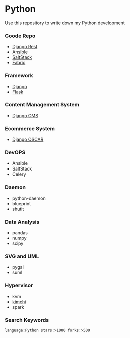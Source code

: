 Python
======

Use this repository to write down my Python development

### Goode Repo

- [Django Rest](https://github.com/tomchristie/django-rest-framework)
- [Ansible](https://github.com/ansible/ansible)
- [SaltStack](https://github.com/saltstack/salt)
- [Fabric](http://www.fabfile.org/)


### Framework

- [Django](https://github.com/django)
- [Flask](https://github.com/mitsuhiko/flask)

### Content Management System

- [Django CMS](https://github.com/divio/django-cms)

### Ecommerce System

- [Django OSCAR](https://github.com/django-oscar/django-oscar)

### DevOPS

- Ansible
- SaltStack
- Celery

### Daemon

- python-daemon
- blueprint
- shutit


### Data Analysis

- pandas
- numpy
- scipy

### SVG and UML
- pygal
- suml

### Hypervisor
- kvm 
- [kimchi](https://github.com/kimchi-project/kimchi)
- spark

### Search Keywords

` language:Python stars:>1000 forks:>500 `
